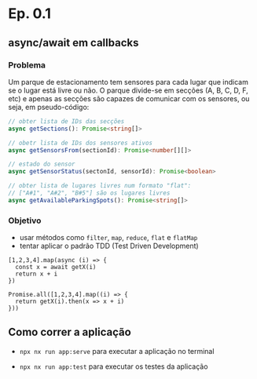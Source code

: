 # Ep. 0.1

## async/await em callbacks

### Problema

Um parque de estacionamento tem sensores para cada lugar que indicam se o lugar
está livre ou não. O parque divide-se em secções (A, B, C, D, F, etc) e apenas
as secções são capazes de comunicar com os sensores, ou seja, em pseudo-código:

```ts
// obter lista de IDs das secções
async getSections(): Promise<string[]>

// obetr lista de IDs dos sensores ativos
async getSensorsFrom(sectionId): Promise<number[][]>

// estado do sensor
async getSensorStatus(sectonId, sensorId): Promise<boolean>

// obter lista de lugares livres num formato "flat":
// ["A#1", "A#2", "B#5"] são os lugares livres
async getAvailableParkingSpots(): Promise<string[]>
```

### Objetivo

- usar métodos como `filter`, `map`, `reduce`, `flat` e `flatMap`
- tentar aplicar o padrão TDD (Test Driven Development)

```
[1,2,3,4].map(async (i) => {
  const x = await getX(i)
  return x + i
})

Promise.all([1,2,3,4].map((i) => {
  return getX(i).then(x => x + i)
}))
```


## Como correr a aplicação

- `npx nx run app:serve` para executar a aplicação no terminal

- `npx nx run app:test` para executar os testes da aplicação
